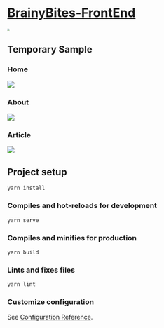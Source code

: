 # **[BrainyBites-FrontEnd](https://github.com/koukihk/BrainyBites-FrontEnd)**

<img src="https://s1.yesimg.com/2022/ea53db3f54b7e.png" style="zoom: 33%;" />

## Temporary Sample

### Home

![](https://s1.yesimg.com/2022/219f268b25d16.png)

### About

![](https://s1.yesimg.com/2022/eb05515064827.png)

### Article

![](https://s1.yesimg.com/2022/01defe2d916c6.png)

## Project setup

```
yarn install
```

### Compiles and hot-reloads for development
```
yarn serve
```

### Compiles and minifies for production
```
yarn build
```

### Lints and fixes files
```
yarn lint
```

### Customize configuration
See [Configuration Reference](https://cli.vuejs.org/config/).
